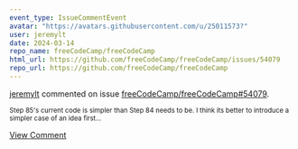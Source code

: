 ```yaml
---
event_type: IssueCommentEvent
avatar: "https://avatars.githubusercontent.com/u/25011573?"
user: jeremylt
date: 2024-03-14
repo_name: freeCodeCamp/freeCodeCamp
html_url: https://github.com/freeCodeCamp/freeCodeCamp/issues/54079
repo_url: https://github.com/freeCodeCamp/freeCodeCamp
---
```


<a href='https://github.com/jeremylt' target='_blank'>jeremylt</a> commented on issue <a href='https://github.com/freeCodeCamp/freeCodeCamp/issues/54079' target='_blank'>freeCodeCamp/freeCodeCamp#54079</a>.

<small>Step 85's current code is simpler than Step 84 needs to be. I think its better to introduce a simpler case of an idea first...</small>

<a href='https://github.com/freeCodeCamp/freeCodeCamp/issues/54079' target='_blank'>View Comment</a>